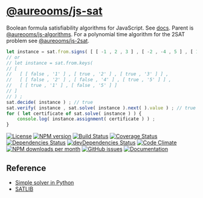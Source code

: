 [@aureooms/js-sat](https://aureooms.github.io/js-sat)
==

Boolean formula satisfiability algorithms for JavaScript.
See [docs](https://aureooms.github.io/js-sat).
Parent is [@aureooms/js-algorithms](https://github.com/aureooms/js-algorithms).
For a polynomial time algorithm for the 2SAT problem see
[@aureooms/js-2sat](https://github.com/aureooms/js-2sat).

```js
let instance = sat.from.signs( [ [ -1 , 2 , 3 ] , [ -2 , -4 , 5 ] , [ 1 , -5 ] ] ) ;
// or
// let instance = sat.from.keys(
// [
//   [ [ false , '1' ] , [ true , '2' ] , [ true , '3' ] ] ,
//   [ [ false , '2' ] , [ false , '4' ] , [ true , '5' ] ] ,
//   [ [ true , '1' ] , [ false , '5' ] ]
// ]
// ) ;
sat.decide( instance ) ; // true
sat.verify( instance , sat.solve( instance ).next( ).value ) ; // true
for ( let certificate of sat.solve( instance ) ) {
    console.log( instance.assignment( certificate ) ) ;
}
```

[![License](https://img.shields.io/github/license/aureooms/js-sat.svg?style=flat)](https://raw.githubusercontent.com/aureooms/js-sat/master/LICENSE)
[![NPM version](https://img.shields.io/npm/v/@aureooms/js-sat.svg?style=flat)](https://www.npmjs.org/package/@aureooms/js-sat)
[![Build Status](https://img.shields.io/travis/aureooms/js-sat.svg?style=flat)](https://travis-ci.org/aureooms/js-sat)
[![Coverage Status](https://img.shields.io/coveralls/aureooms/js-sat.svg?style=flat)](https://coveralls.io/r/aureooms/js-sat)
[![Dependencies Status](https://img.shields.io/david/aureooms/js-sat.svg?style=flat)](https://david-dm.org/aureooms/js-sat#info=dependencies)
[![devDependencies Status](https://img.shields.io/david/dev/aureooms/js-sat.svg?style=flat)](https://david-dm.org/aureooms/js-sat#info=devDependencies)
[![Code Climate](https://img.shields.io/codeclimate/github/aureooms/js-sat.svg?style=flat)](https://codeclimate.com/github/aureooms/js-sat)
[![NPM downloads per month](https://img.shields.io/npm/dm/@aureooms/js-sat.svg?style=flat)](https://www.npmjs.org/package/@aureooms/js-sat)
[![GitHub issues](https://img.shields.io/github/issues/aureooms/js-sat.svg?style=flat)](https://github.com/aureooms/js-sat/issues)
[![Documentation](https://aureooms.github.io/js-sat/badge.svg)](https://aureooms.github.io/js-sat/source.html)

## Reference

  - [Simple solver in Python](http://sahandsaba.com/understanding-sat-by-implementing-a-simple-sat-solver-in-python.html)
  - [SATLIB](http://www.cs.ubc.ca/~hoos/SATLIB/benchm.html)

